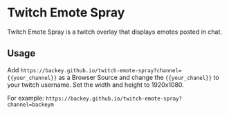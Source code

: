 # Twitch Emote Spray

Twitch Emote Spray is a twitch overlay that displays emotes posted in chat.

## Usage

Add `https://backey.github.io/twitch-emote-spray?channel={{your_channel}}` as a Browser Source and change the `{{your_chanel}}` to your twitch username. Set the width and height to 1920x1080.

For example: `https://backey.github.io/twitch-emote-spray?channel=backeym`
